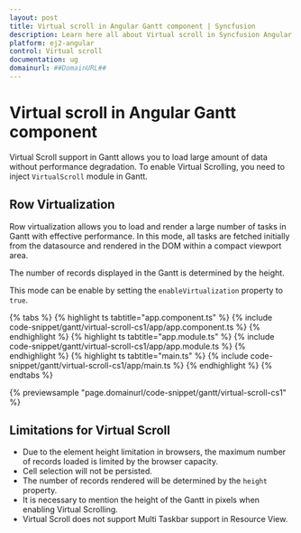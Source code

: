 ```yaml
---
layout: post
title: Virtual scroll in Angular Gantt component | Syncfusion
description: Learn here all about Virtual scroll in Syncfusion Angular Gantt component of Syncfusion Essential JS 2 and more.
platform: ej2-angular
control: Virtual scroll 
documentation: ug
domainurl: ##DomainURL##
---
```


# Virtual scroll in Angular Gantt component

Virtual Scroll support in Gantt allows you to load large amount of data without performance degradation. To enable Virtual Scrolling, you need to inject `VirtualScroll` module in Gantt.

## Row Virtualization

Row virtualization allows you to load and render a large number of tasks in Gantt with effective performance. In this mode, all tasks are fetched initially from the datasource and rendered in the DOM within a compact viewport area.

The number of records displayed in the Gantt is determined by the height.

This mode can be enable by setting the `enableVirtualization` property to `true`.

{% tabs %}
{% highlight ts tabtitle="app.component.ts" %}
{% include code-snippet/gantt/virtual-scroll-cs1/app/app.component.ts %}
{% endhighlight %}
{% highlight ts tabtitle="app.module.ts" %}
{% include code-snippet/gantt/virtual-scroll-cs1/app/app.module.ts %}
{% endhighlight %}
{% highlight ts tabtitle="main.ts" %}
{% include code-snippet/gantt/virtual-scroll-cs1/app/main.ts %}
{% endhighlight %}
{% endtabs %}
  
{% previewsample "page.domainurl/code-snippet/gantt/virtual-scroll-cs1" %}

## Limitations for Virtual Scroll

* Due to the element height limitation in browsers, the maximum number of records loaded is limited by the browser capacity.
* Cell selection will not be persisted.
* The number of records rendered will be determined by the `height` property.
* It is necessary to mention the height of the Gantt in pixels when enabling Virtual Scrolling.
* Virtual Scroll does not support Multi Taskbar support in Resource View.
